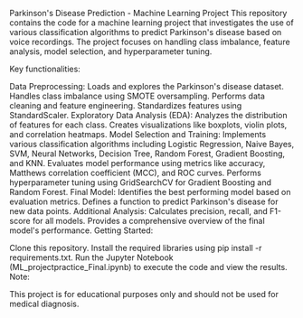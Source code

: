 Parkinson's Disease Prediction - Machine Learning Project
This repository contains the code for a machine learning project that investigates the use of various classification algorithms to predict Parkinson's disease based on voice recordings. The project focuses on handling class imbalance, feature analysis, model selection, and hyperparameter tuning.

Key functionalities:

Data Preprocessing:
Loads and explores the Parkinson's disease dataset.
Handles class imbalance using SMOTE oversampling.
Performs data cleaning and feature engineering.
Standardizes features using StandardScaler.
Exploratory Data Analysis (EDA):
Analyzes the distribution of features for each class.
Creates visualizations like boxplots, violin plots, and correlation heatmaps.
Model Selection and Training:
Implements various classification algorithms including Logistic Regression, Naive Bayes, SVM, Neural Networks, Decision Tree, Random Forest, Gradient Boosting, and KNN.
Evaluates model performance using metrics like accuracy, Matthews correlation coefficient (MCC), and ROC curves.
Performs hyperparameter tuning using GridSearchCV for Gradient Boosting and Random Forest.
Final Model:
Identifies the best performing model based on evaluation metrics.
Defines a function to predict Parkinson's disease for new data points.
Additional Analysis:
Calculates precision, recall, and F1-score for all models.
Provides a comprehensive overview of the final model's performance.
Getting Started:

Clone this repository.
Install the required libraries using pip install -r requirements.txt.
Run the Jupyter Notebook (ML_projectpractice_Final.ipynb) to execute the code and view the results.
Note:

This project is for educational purposes only and should not be used for medical diagnosis.
